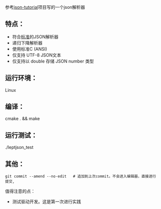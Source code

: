 参考[json-tutorial](https://github.com/miloyip/json-tutorial)项目写的一个json解析器

## 特点：
- 符合[标准](https://www.ecma-international.org/publications/files/ECMA-ST/ECMA-404.pdf)的JSON解析器
- 递归下降解析器
- 使用标准C (ANSI)
- 仅支持 UTF-8 JSON文本
- 仅支持以 double 存储 JSON number 类型

## 运行环境：
Linux

## 编译：
cmake . && make

## 运行测试：
./leptjson_test

## 其他：
`git commit --amend --no-edit   # 追加到上次commit。不会进入编辑器，直接进行提交,`

值得注意的点：
- 测试驱动开发。这是第一次进行实践